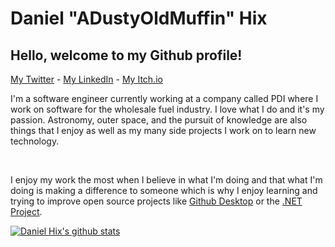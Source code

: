 # Daniel "ADustyOldMuffin" Hix

## Hello, welcome to my Github profile!

[My Twitter](https://twitter.com/ADustyOldMuffin) - [My LinkedIn](https://www.linkedin.com/in/daniel-h-10697587/) - [My Itch.io](https://adustyoldmuffin.itch.io/)

I'm a software engineer currently working at a company called PDI where I work on software for the wholesale fuel industry. I love what I do and it's my passion. Astronomy, outer space, and the pursuit of knowledge are also things that I enjoy as well as my many side projects I work on to learn new technology. 

<br />

I enjoy my work the most when I believe in what I'm doing and that what I'm doing is making a difference to someone which is why I enjoy learning and trying to improve open source projects like [Github Desktop](https://github.com/desktop/desktop) or the [.NET Project](https://github.com/dotnet?type=source).

[![Daniel Hix's github stats](https://github-readme-stats.vercel.app/api?username=adustyoldmuffin)](https://github.com/anuraghazra/github-readme-stats)
